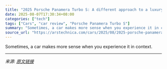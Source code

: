 ```yaml
---
title: "2025 Porsche Panamera Turbo S: A different approach to a luxury sedan"
date: 2025-08-07T17:30:34+08:00
categories: ["tech"]
tags: ["Cars", "car review", "Porsche Panamera Turbo S"]
summary: "Sometimes, a car makes more sense when you experience it in context."
source_url: "https://arstechnica.com/cars/2025/08/2025-porsche-panamera-turbo-s-a-different-approach-to-a-luxury-sedan/"
---
```


Sometimes, a car makes more sense when you experience it in context.

---

*来源: [原文链接](https://arstechnica.com/cars/2025/08/2025-porsche-panamera-turbo-s-a-different-approach-to-a-luxury-sedan/)*

